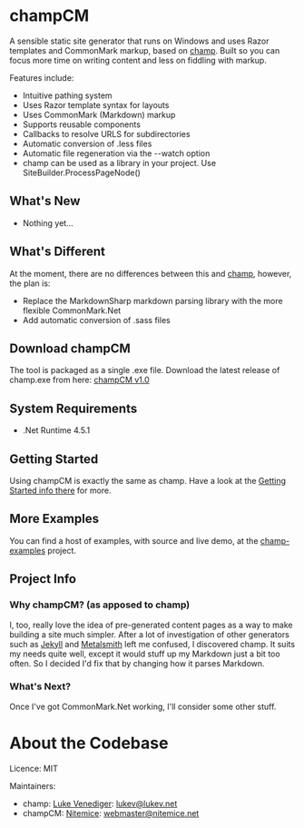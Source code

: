 # champCM
A sensible static site generator that runs on Windows and uses Razor templates and CommonMark markup, based on [champ](https://github.com/lukevenediger/champ). 
Built so you can focus more time on writing content and less on fiddling with markup.

Features include:
* Intuitive pathing system
* Uses Razor template syntax for layouts
* Uses CommonMark (Markdown) markup 
* Supports reusable components
* Callbacks to resolve URLS for subdirectories
* Automatic conversion of .less files
* Automatic file regeneration via the --watch option
* champ can be used as a library in your project. Use SiteBuilder.ProcessPageNode() 

## What's New
* Nothing yet...

## What's Different
At the moment, there are no differences between this and [champ](https://github.com/lukevenediger/champ), however, the plan is:
* Replace the MarkdownSharp markdown parsing library with the more flexible CommonMark.Net
* Add automatic conversion of .sass files

## Download champCM
The tool is packaged as a single .exe file. Download the latest release of champ.exe from here: [champCM v1.0]()

## System Requirements
* .Net Runtime 4.5.1

## Getting Started
Using champCM is exactly the same as champ. Have a look at the 
[Getting Started info there](https://github.com/lukevenediger/champ#getting-started) for more.

## More Examples
You can find a host of examples, with source and live demo, at the [champ-examples](https://github.com/lukevenediger/champ-examples/) project.

## Project Info

### Why champCM? (as apposed to champ)
I, too, really love the idea of pre-generated content pages as a way to make building a site much simpler. 
After a lot of investigation of other generators such as [Jekyll](http://github.com/mojombo/jekyll) and [Metalsmith](www.metalsmith.io) 
left me confused, I discovered champ. It suits my needs quite well, except it would stuff up my Markdown just a bit too often.
So I decided I'd fix that by changing how it parses Markdown. 

### What's Next?
Once I've got CommonMark.Net working, I'll consider some other stuff.

# About the Codebase
Licence: MIT

Maintainers:
* champ: [Luke Venediger](http://lukevenediger.github.io/): [lukev@lukev.net](mailto:lukev@lukev.net)
* champCM: [Nitemice](http://nitemice.net/): [webmaster@nitemice.net](mailto:webmaster@nitemice.net)
